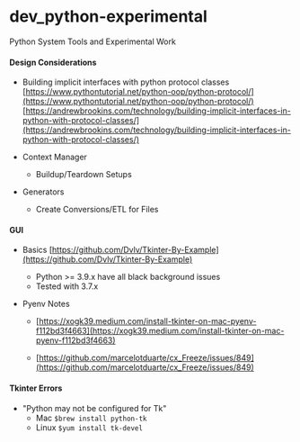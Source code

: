 # dev_python-experimental
Python System Tools and Experimental Work

#### Design Considerations
- Building implicit interfaces with python protocol classes <br/>
  [https://www.pythontutorial.net/python-oop/python-protocol/](https://www.pythontutorial.net/python-oop/python-protocol/) <br/>
  [https://andrewbrookins.com/technology/building-implicit-interfaces-in-python-with-protocol-classes/](https://andrewbrookins.com/technology/building-implicit-interfaces-in-python-with-protocol-classes/) <br/>

- Context Manager
  - Buildup/Teardown Setups

- Generators
  - Create Conversions/ETL for Files

#### GUI
- Basics
  [https://github.com/Dvlv/Tkinter-By-Example](https://github.com/Dvlv/Tkinter-By-Example) <br/>
  - Python >= 3.9.x have all black background issues
  - Tested with 3.7.x

- Pyenv Notes
  - [https://xogk39.medium.com/install-tkinter-on-mac-pyenv-f112bd3f4663](https://xogk39.medium.com/install-tkinter-on-mac-pyenv-f112bd3f4663) <br/> 
  
  - [https://github.com/marcelotduarte/cx_Freeze/issues/849](https://github.com/marcelotduarte/cx_Freeze/issues/849) <br/>
 
#### Tkinter Errors
- "Python may not be configured for Tk" <br/>
  - Mac `$brew install python-tk` <br/>
  - Linux `$yum install tk-devel` <br/>
